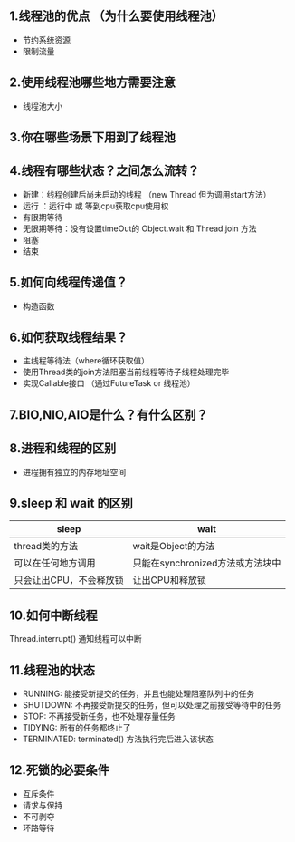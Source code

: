 ## 1.线程池的优点 （为什么要使用线程池）
-   节约系统资源
-   限制流量

## 2.使用线程池哪些地方需要注意
-   线程池大小

## 3.你在哪些场景下用到了线程池

## 4.线程有哪些状态？之间怎么流转？
-   新建：线程创建后尚未启动的线程 （new Thread 但为调用start方法）
-   运行 ：运行中 或 等到cpu获取cpu使用权
-   有限期等待
-   无限期等待：没有设置timeOut的 Object.wait 和 Thread.join 方法
-   阻塞
-   结束

## 5.如何向线程传递值？
-   构造函数

## 6.如何获取线程结果？
-   主线程等待法（where循环获取值）
-   使用Thread类的join方法阻塞当前线程等待子线程处理完毕
-   实现Callable接口 （通过FutureTask or 线程池）

## 7.BIO,NIO,AIO是什么？有什么区别？


## 8.进程和线程的区别
-   进程拥有独立的内存地址空间

## 9.sleep 和 wait 的区别
| sleep | wait |
| ----  | ---- |
|thread类的方法|wait是Object的方法|
|可以在任何地方调用|只能在synchronized方法或方法块中|
|只会让出CPU，不会释放锁| 让出CPU和释放锁 |

## 10.如何中断线程
Thread.interrupt() 通知线程可以中断

## 11.线程池的状态
-   RUNNING: 能接受新提交的任务，并且也能处理阻塞队列中的任务
-   SHUTDOWN: 不再接受新提交的任务，但可以处理之前接受等待中的任务
-   STOP: 不再接受新任务，也不处理存量任务
-   TIDYING: 所有的任务都终止了
-   TERMINATED: terminated() 方法执行完后进入该状态 

## 12.死锁的必要条件
-   互斥条件
-   请求与保持
-   不可剥夺
-   环路等待
